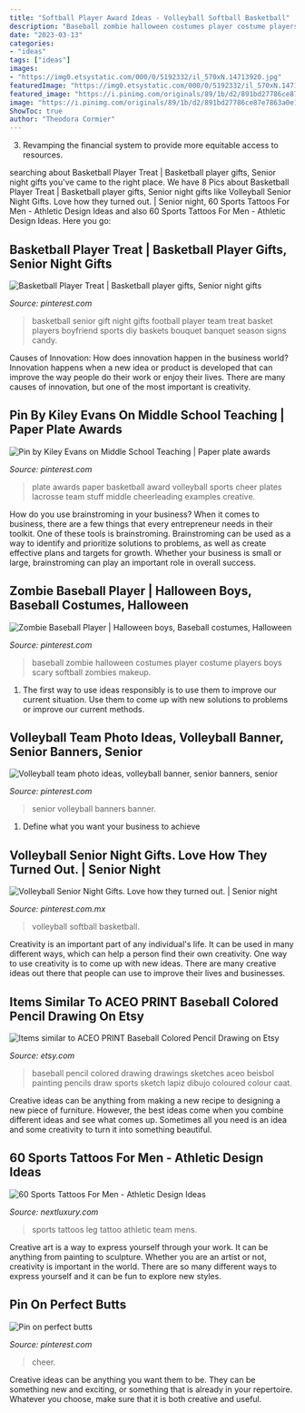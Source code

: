```yaml
---
title: "Softball Player Award Ideas - Volleyball Softball Basketball"
description: "Baseball zombie halloween costumes player costume players boys scary softball zombies makeup"
date: "2023-03-13"
categories:
- "ideas"
tags: ["ideas"]
images:
- "https://img0.etsystatic.com/000/0/5192332/il_570xN.14713920.jpg"
featuredImage: "https://img0.etsystatic.com/000/0/5192332/il_570xN.14713920.jpg"
featured_image: "https://i.pinimg.com/originals/89/1b/d2/891bd27786ce87e7863a0e1f811efe3f.jpg"
image: "https://i.pinimg.com/originals/89/1b/d2/891bd27786ce87e7863a0e1f811efe3f.jpg"
ShowToc: true
author: "Theodora Cormier"
---
```



3. Revamping the financial system to provide more equitable access to resources. 

	

		
searching about Basketball Player Treat | Basketball player gifts, Senior night gifts you've came to the right place. We have 8 Pics about Basketball Player Treat | Basketball player gifts, Senior night gifts like Volleyball Senior Night Gifts. Love how they turned out. | Senior night, 60 Sports Tattoos For Men - Athletic Design Ideas and also 60 Sports Tattoos For Men - Athletic Design Ideas. Here you go:
		
    
## Basketball Player Treat | Basketball Player Gifts, Senior Night Gifts

<img loading=lazy src="https://i.pinimg.com/originals/13/fd/06/13fd0602dd032dd3f31de539180326f4.jpg" onerror="this.onerror=null;this.src='https://tse4.mm.bing.net/th?id=OIP.bZhlWdjEdq5InVcYIi8cbAHaJ4&amp;pid=15.1';" alt="Basketball Player Treat | Basketball player gifts, Senior night gifts">

_Source: pinterest.com_

>basketball senior gift night gifts football player team treat basket players boyfriend sports diy baskets bouquet banquet season signs candy. 

	

Causes of Innovation: How does innovation happen in the business world?
Innovation happens when a new idea or product is developed that can improve the way people do their work or enjoy their lives. There are many causes of innovation, but one of the most important is creativity.

    
## Pin By Kiley Evans On Middle School Teaching | Paper Plate Awards

<img loading=lazy src="https://i.pinimg.com/736x/30/f9/f3/30f9f3b7743b80a020d8d92eabec4c6f--middle-school.jpg" onerror="this.onerror=null;this.src='https://tse4.mm.bing.net/th?id=OIP.cqg7ZUeflwcFrAt_rb4HwgHaFi&amp;pid=15.1';" alt="Pin by Kiley Evans on Middle School Teaching | Paper plate awards">

_Source: pinterest.com_

>plate awards paper basketball award volleyball sports cheer plates lacrosse team stuff middle cheerleading examples creative. 

	

How do you use brainstroming in your business?
When it comes to business, there are a few things that every entrepreneur needs in their toolkit. One of these tools is brainstroming. Brainstroming can be used as a way to identify and prioritize solutions to problems, as well as create effective plans and targets for growth. Whether your business is small or large, brainstroming can play an important role in overall success.

    
## Zombie Baseball Player | Halloween Boys, Baseball Costumes, Halloween

<img loading=lazy src="https://i.pinimg.com/originals/eb/bf/96/ebbf964bb449b1201e208b4593b5b3e4.jpg" onerror="this.onerror=null;this.src='https://tse4.mm.bing.net/th?id=OIP.YHV35kgrdgn8WILRd8AxUwHaJ4&amp;pid=15.1';" alt="Zombie Baseball Player | Halloween boys, Baseball costumes, Halloween">

_Source: pinterest.com_

>baseball zombie halloween costumes player costume players boys scary softball zombies makeup. 

	

1. The first way to use ideas responsibly is to use them to improve our current situation. Use them to come up with new solutions to problems or improve our current methods. 

    
## Volleyball Team Photo Ideas, Volleyball Banner, Senior Banners, Senior

<img loading=lazy src="https://i.pinimg.com/736x/37/59/4c/37594c10d199f55d335066aac4453616.jpg" onerror="this.onerror=null;this.src='https://tse4.mm.bing.net/th?id=OIP.8YBge0aJogLcngvELOpC7gHaMW&amp;pid=15.1';" alt="Volleyball team photo ideas, volleyball banner, senior banners, senior">

_Source: pinterest.com_

>senior volleyball banners banner. 

	

1. Define what you want your business to achieve 

    
## Volleyball Senior Night Gifts. Love How They Turned Out. | Senior Night

<img loading=lazy src="https://i.pinimg.com/originals/89/1b/d2/891bd27786ce87e7863a0e1f811efe3f.jpg" onerror="this.onerror=null;this.src='https://tse4.mm.bing.net/th?id=OIP.WIImPahjaCicmXK9I2PAeQHaJ6&amp;pid=15.1';" alt="Volleyball Senior Night Gifts. Love how they turned out. | Senior night">

_Source: pinterest.com.mx_

>volleyball softball basketball. 

	

Creativity is an important part of any individual's life. It can be used in many different ways, which can help a person find their own creativity. One way to use creativity is to come up with new ideas. There are many creative ideas out there that people can use to improve their lives and businesses.

    
## Items Similar To ACEO PRINT Baseball Colored Pencil Drawing On Etsy

<img loading=lazy src="https://img0.etsystatic.com/000/0/5192332/il_570xN.14713920.jpg" onerror="this.onerror=null;this.src='https://tse3.mm.bing.net/th?id=OIP.mHYVEUCgDK1ozf5AXXX5kQHaKX&amp;pid=15.1';" alt="Items similar to ACEO PRINT Baseball Colored Pencil Drawing on Etsy">

_Source: etsy.com_

>baseball pencil colored drawing drawings sketches aceo beisbol painting pencils draw sports sketch lapiz dibujo coloured colour caat. 

	

Creative ideas can be anything from making a new recipe to designing a new piece of furniture. However, the best ideas come when you combine different ideas and see what comes up. Sometimes all you need is an idea and some creativity to turn it into something beautiful.

    
## 60 Sports Tattoos For Men - Athletic Design Ideas

<img loading=lazy src="http://nextluxury.com/wp-content/uploads/championship-rings-leg-artistic-male-sports-tattoo-ideas.jpg" onerror="this.onerror=null;this.src='https://tse2.mm.bing.net/th?id=OIP.FqWqBCvL-smWfPM6d7VbAQHaH3&amp;pid=15.1';" alt="60 Sports Tattoos For Men - Athletic Design Ideas">

_Source: nextluxury.com_

>sports tattoos leg tattoo athletic team mens. 

	

Creative art is a way to express yourself through your work. It can be anything from painting to sculpture. Whether you are an artist or not, creativity is important in the world. There are so many different ways to express yourself and it can be fun to explore new styles.

    
## Pin On Perfect Butts

<img loading=lazy src="https://i.pinimg.com/736x/28/a6/73/28a67336a8d6faf8355b8863274dc394.jpg" onerror="this.onerror=null;this.src='https://tse3.mm.bing.net/th?id=OIP.eLo_oy2LS0pB5IensGYPGgAAAA&amp;pid=15.1';" alt="Pin on perfect butts">

_Source: pinterest.com_

>cheer. 

	

Creative ideas can be anything you want them to be. They can be something new and exciting, or something that is already in your repertoire. Whatever you choose, make sure that it is both creative and useful.

